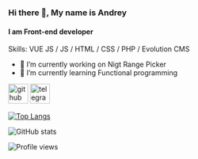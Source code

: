 ### Hi there 👋, My name is Andrey
#### I am Front-end developer

Skills: VUE JS / JS / HTML / CSS / PHP / Evolution CMS

- 🔭 I’m currently working on Nigt Range Picker 
- 🌱 I’m currently learning Functional programming 


[<img src='https://cdn.jsdelivr.net/npm/simple-icons@3.0.1/icons/github.svg' alt='github' height='40'>](https://github.com/AndreyMyagkov)  [<img src='https://cdn.jsdelivr.net/npm/simple-icons@3.0.1/icons/telegram.svg' alt='telegram' height='40'>](@AndreyMyagkov)  

[![Top Langs](https://github-readme-stats.vercel.app/api/top-langs/?username=AndreyMyagkov)](https://github.com/anuraghazra/github-readme-stats)

![GitHub stats](https://github-readme-stats.vercel.app/api?username=AndreyMyagkov&show_icons=true)  

![Profile views](https://gpvc.arturio.dev/AndreyMyagkov)  

